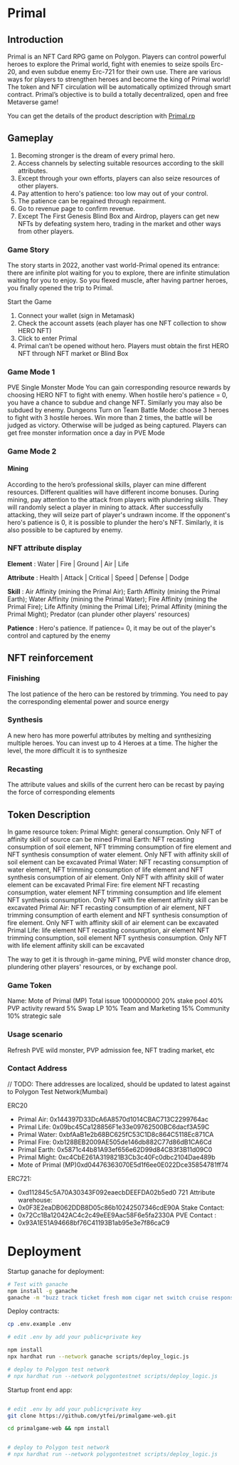 # Primal
## Introduction
Primal is an NFT Card RPG game on Polygon.
Players can control powerful heroes to explore the Primal world, fight with enemies to seize spoils Erc-20, and even subdue enemy Erc-721 for their own use. There are various ways for players to strengthen heroes and become the king of Primal world!
The token and NFT circulation will be automatically optimized through smart contract.
Primal’s objective is to build a totally decentralized, open and free Metaverse game!

You can get the details of the product description with [Primal.rp](./GameFi-Primal.rp)

## Gameplay
1. Becoming stronger is the dream of every primal hero.
2. Access channels by selecting suitable resources according to the skill attributes.
3. Except through your own efforts, players can also seize resources of other players.
4. Pay attention to hero's patience: too low may out of your control.
5. The patience can be regained through repairment.
6. Go to revenue page to confirm revenue.
7. Except The First Genesis Blind Box and Airdrop, players can get new NFTs by defeating system hero, trading in the market and other ways from other players.

### Game Story
The story starts in 2022, another vast world-Primal opened its entrance: there are infinite plot waiting for you to explore, there are infinite stimulation waiting for you to enjoy.
So you flexed muscle, after having partner heroes, you finally opened the trip to Primal.

Start the Game
1. Connect your wallet (sign in Metamask)
2. Check the account assets (each player has one NFT collection to show HERO NFT)
3. Click to enter Primal
4. Primal can’t be opened without hero. Players must obtain the first HERO NFT through NFT market or Blind Box

### Game Mode 1
PVE
Single Monster Mode
You can gain corresponding resource rewards by choosing HERO NFT to fight with enemy. When hostile hero's patience = 0, you have a chance to subdue and change NFT. Similarly you may also be subdued by enemy.
Dungeons
Turn on Team Battle Mode: choose 3 heroes to fight with 3 hostile heroes.
Win more than 2 times, the battle will be judged as victory. Otherwise will be judged as being captured.
Players can get free monster information once a day in PVE Mode

### Game Mode 2
#### Mining
According to the hero’s professional skills, player can mine different resources. Different qualities will have different income bonuses.
During mining, pay attention to the attack from players with plundering skills. They will randomly select a player in mining to attack. After successfully attacking, they will seize part of player's undrawn income. If the opponent's hero's patience is 0, it is possible to plunder the hero's NFT. Similarly, it is also possible to be captured by enemy.

### NFT attribute display
**Element** :
Water | Fire | Ground | Air | Life

**Attribute** :
Health | Attack | Critical | Speed | Defense | Dodge

**Skill** :
Air Affinity (mining the Primal Air); Earth Affinity (mining the Primal Earth); Water Affinity (mining the Primal Water); Fire Affinity (mining the Primal Fire); Life Affinity (mining the Primal Life); Primal Affinity (mining the Primal Might); Predator (can plunder other players' resources)

**Patience** :
Hero's patience. If patience= 0, it may be out of the player's control and captured by the enemy

## NFT reinforcement

### Finishing
The lost patience of the hero can be restored by trimming. You need to pay the corresponding elemental power and source energy

### Synthesis
A new hero has more powerful attributes by melting and synthesizing multiple heroes. You can invest up to 4 Heroes at a time. The higher the level, the more difficult it is to synthesize

### Recasting
The attribute values and skills of the current hero can be recast by paying the force of corresponding elements

## Token Description
In game resource token:
Primal Might: general consumption. Only NFT of affinity skill of source can be mined
Primal Earth: NFT recasting consumption of soil element, NFT trimming consumption of fire element and NFT synthesis consumption of water element. Only NFT with affinity skill of soil element can be excavated
Primal Water: NFT recasting consumption of water element, NFT trimming consumption of life element and NFT synthesis consumption of air element. Only NFT with affinity skill of water element can be excavated
Primal Fire: fire element NFT recasting consumption, water element NFT trimming consumption and life element NFT synthesis consumption. Only NFT with fire element affinity skill can be excavated
Primal Air: NFT recasting consumption of air element, NFT trimming consumption of earth element and NFT synthesis consumption of fire element. Only NFT with affinity skill of air element can be excavated
Primal Life: life element NFT recasting consumption, air element NFT trimming consumption, soil element NFT synthesis consumption. Only NFT with life element affinity skill can be excavated

The way to get it is through in-game mining, PVE wild monster chance drop, plundering other players' resources, or by exchange pool.

### Game Token
Name: Mote of Primal (MP)
Total issue 1000000000
20% stake pool
40% PVP activity reward
5%  Swap LP
10% Team and Marketing
15% Community
10% strategic sale

### Usage scenario

Refresh PVE wild monster, PVP admission fee, NFT trading market, etc

### Contact Address

// TODO: There addresses are localized, should be updated to latest against to Polygon Test Network(Mumbai)

ERC20
- Primal Air: 0x144397D33DcA6A8570d1014CBAC713C2299764ac
- Primal Life: 0x09bc45Ca128856F1e33e09762500BC6dacf3A59C
- Primal Water: 0xbfAaB1e2b68BC625fC53C1D8c864C5118Ec871CA
- Primal Fire: 0xb128BEB2009AE505de146db882C77d86dB1CA6Cd
- Primal Earth: 0x5871c44b81A93ef656e62D99d84CB3f3B11d09C0
- Primal Might: 0xc4CbE261A319821B3Cb3c40Fc0dbc2104Dae489b
- Mote of Primal (MP)0xd04476363070E5d1f6ee0E022Dce35854781ff74

ERC721: 
- 0xd112845c5A70A30343F092eaecbDEEFDA02b5ed0
721 Attribute warehouse: 
- 0x0F3E2eaDB062DDB8D05c86b10242507346cdE90A
Stake Contact: 
- 0x72Cc1Ba12042AC4c2c49eEE9Aac58F6e5fa2330A
PVE Contact :
- 0x93A1E51A94668bf76C41193B1ab95e3e7f86caC9


# Deployment

Startup ganache for deployment:

```bash
# Test with ganache
npm install -g ganache 
ganache -m "buzz track ticket fresh mom cigar net switch cruise response mention start"
```

Deploy contracts: 
```bash
cp .env.example .env 

# edit .env by add your public+private key

npm install
npx hardhat run --network ganache scripts/deploy_logic.js

# deploy to Polygon test network
# npx hardhat run --network polygontestnet scripts/deploy_logic.js
```

Startup front end app:
```bash

# edit .env by add your public+private key
git clone https://github.com/ytfei/primalgame-web.git

cd primalgame-web && npm install


# deploy to Polygon test network
# npx hardhat run --network polygontestnet scripts/deploy_logic.js
```
